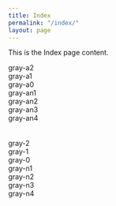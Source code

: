 ```yaml
---
title: Index
permalink: "/index/"
layout: page
---
```


This is the Index page content.

<div class="boxes">
  <div class="box">gray-a2</div>
  <div class="box">gray-a1</div>
  <div class="box">gray-a0</div>
  <div class="box">gray-an1</div>
  <div class="box">gray-an2</div>
  <div class="box">gray-an3</div>
  <div class="box">gray-an4</div>

  <br />
  <br />

  <div class="box">gray-2</div>
  <div class="box">gray-1</div>
  <div class="box">gray-0</div>
  <div class="box">gray-n1</div>
  <div class="box">gray-n2</div>
  <div class="box">gray-n3</div>
  <div class="box">gray-n4</div>
</div>
